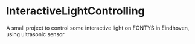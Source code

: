 # InteractiveLightControlling
A small project to control some interactive light on FONTYS in Eindhoven, using ultrasonic sensor
